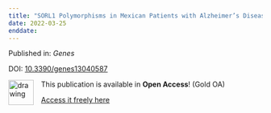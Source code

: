 ```yaml
---
title: "SORL1 Polymorphisms in Mexican Patients with Alzheimer’s Disease"
date: 2022-03-25
enddate:
---
```


Published in: *Genes*

DOI: [10.3390/genes13040587](https://doi.org/10.3390/genes13040587)

<img src="https://upload.wikimedia.org/wikipedia/commons/thumb/7/77/Open_Access_logo_PLoS_transparent.svg/800px-Open_Access_logo_PLoS_transparent.svg.png" alt="drawing" width="50" align="left"/> &nbsp;&nbsp;&nbsp;This publication is available in **Open Access**! (Gold OA)

&nbsp;&nbsp;&nbsp;<a href="https://www.mdpi.com/2073-4425/13/4/587/pdf?version=1648206236">Access it freely here</a>

